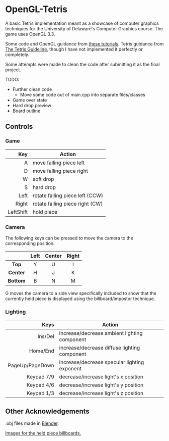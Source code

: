 # OpenGL-Tetris

A basic Tetris implementation meant as a showcase of computer graphics techniques for the University of Delaware's Computer Graphics course.
The game uses OpenGL 3.3.

Some code and OpenGL guidance from [these tutorials][tutorials].
Tetris guidance from [The Tetris Guideline], though I have not implemented it perfectly or completely.

Some attempts were made to clean the code after submitting it as the final project.

TODO:
- Further clean code
  - Move some code out of main.cpp into separate files/classes  
- Game over state
- Hard drop preview
- Board outline

## Controls

### Game

| Key | Action |
| ---: | --- |
| A | move falling piece left |
| D | move falling piece right |
| W | soft drop |
| S | hard drop |
| Left | rotate falling piece left (CCW) |
| Right | rotate falling piece right (CW) |
| LeftShift | hold piece |

### Camera

The following keys can be pressed to move the camera to the corresponding position.

| | Left | Center | Right |
| :---: | :---: | :---: | :---: |
| **Top** | Y | U | I |
| **Center** | H | J | K |
| **Bottom** | B | N | M |

G moves the camera to a side view specifically included to show that the currently held piece is displayed using the billboard/impostor technique.

### Lighting

| Keys | Action |
| ---: | --- |
| Ins/Del | increase/decrease ambient lighting component |
| Home/End | increase/decrease diffuse lighting component |
| PageUp/PageDown | increase/decrease specular lighting exponent |
| Keypad 7/9 | decrease/increase light's x position |
| Keypad 4/6 | decrease/increase light's y position |
| Keypad 1/3 | decrease/increase light's z position |

## Other Acknowledgements

.obj files made in [Blender].

[Images for the held piece billboards.][held_pieces]





[tutorials]: https://www.opengl-tutorial.org/
[The Tetris Guideline]: https://tetris.wiki/Tetris_Guideline
[held_pieces]: https://commons.wikimedia.org/wiki/Category:Tetrominoes
[blender]: https://www.blender.org/
